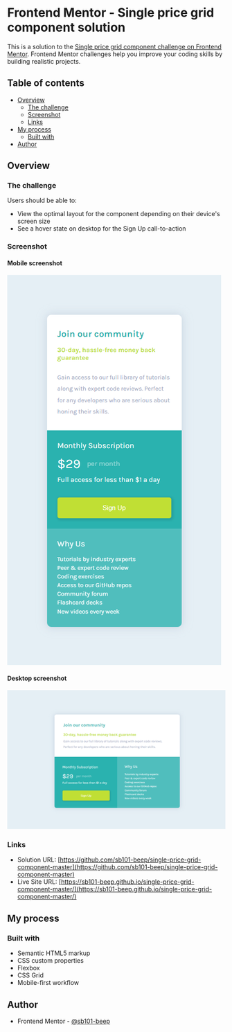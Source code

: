 # Frontend Mentor - Single price grid component solution

This is a solution to the [Single price grid component challenge on Frontend Mentor](https://www.frontendmentor.io/challenges/single-price-grid-component-5ce41129d0ff452fec5abbbc). Frontend Mentor challenges help you improve your coding skills by building realistic projects. 

## Table of contents

- [Overview](#overview)
  - [The challenge](#the-challenge)
  - [Screenshot](#screenshot)
  - [Links](#links)
- [My process](#my-process)
  - [Built with](#built-with)
- [Author](#author)

## Overview

### The challenge

Users should be able to:

- View the optimal layout for the component depending on their device's screen size
- See a hover state on desktop for the Sign Up call-to-action

### Screenshot

#### Mobile screenshot

![](./images/mobilescreenshot.png)

#### Desktop screenshot

![](./images/desktopscreenshot.png)

### Links

- Solution URL: [https://github.com/sb101-beep/single-price-grid-component-master](https://github.com/sb101-beep/single-price-grid-component-master)
- Live Site URL: [https://sb101-beep.github.io/single-price-grid-component-master/](https://sb101-beep.github.io/single-price-grid-component-master/)

## My process

### Built with

- Semantic HTML5 markup
- CSS custom properties
- Flexbox
- CSS Grid
- Mobile-first workflow

## Author

- Frontend Mentor - [@sb101-beep](https://www.frontendmentor.io/profile/sb101-beep)

